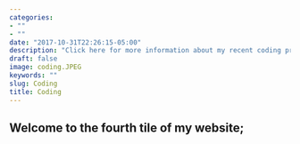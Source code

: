 ```yaml
---
categories:
- ""
- ""
date: "2017-10-31T22:26:15-05:00"
description: "Click here for more information about my recent coding project, regarding critical data and COVID 19"
draft: false
image: coding.JPEG
keywords: ""
slug: Coding
title: Coding
---
```


## **Welcome to the fourth tile of my website;**
